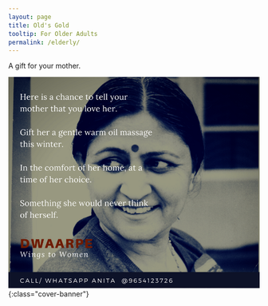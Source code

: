```yaml
---
layout: page
title: Old's Gold 
tooltip: For Older Adults 
permalink: /elderly/
---
```


A gift for your mother.
<meta description="DwaarPe's at-home services in Noida, Gurgaon, Delhi, Ghaziabad, Faridabad for the elderly - facials, massages, knee-pain care, pedicures - using Ayurvedic and branded products" />

![mother](/assets/ma.jpg){:class="cover-banner"}
